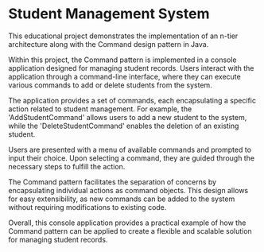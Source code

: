 # Student Management System

This educational project demonstrates the implementation of an n-tier 
architecture along with the Command design pattern in Java. 

Within this project, the Command pattern is implemented in a console application designed for managing student records. 
Users interact with the application through a command-line interface, where they can execute various commands to add or 
delete students from the system.

The application provides a set of commands, each encapsulating a specific action related to student management. 
For example, the 'AddStudentCommand' allows users to add a new student to the system, while the 'DeleteStudentCommand' 
enables the deletion of an existing student.

Users are presented with a menu of available commands and prompted to input their choice. Upon selecting a command, 
they are guided through the necessary steps to fulfill the action.

The Command pattern facilitates the separation of concerns by encapsulating individual actions as command objects. 
This design allows for easy extensibility, as new commands can be added to the system without requiring modifications to existing code.

Overall, this console application provides a practical example of how the Command pattern can be applied to create a 
flexible and scalable solution for managing student records.